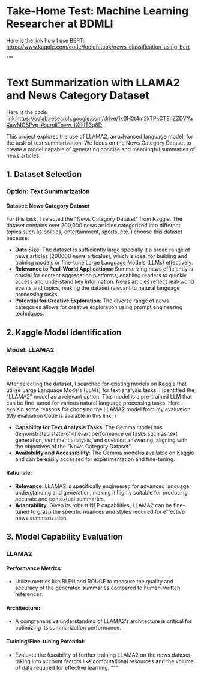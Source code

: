 # Take-Home Test: Machine Learning Researcher at BDMLI

Here is the link how I use BERT: https://www.kaggle.com/code/foolofatook/news-classification-using-bert



"""
# Text Summarization with LLAMA2 and News Category Dataset

Here is the code link:https://colab.research.google.com/drive/1xGH2t4m2kTPkCTEnZZDVYaXawMGSPvp-#scrollTo=w_tXfklT3g8D

This project explores the use of LLAMA2, an advanced language model, for the task of text summarization. We focus on the News Category Dataset to create a model capable of generating concise and meaningful summaries of news articles.

## 1. Dataset Selection 

### Option: Text Summarization

#### Dataset: News Category Dataset

For this task, I selected the "News Category Dataset" from Kaggle. The dataset contains over 200,000 news articles categorized into different topics such as politics, entertainment, sports, etc. I choose this dataset because:

- **Data Size**: The dataset is sufficiently large specially it a broad range of news articles (200000 news articales), which is ideal for building and training models or fine-tune Large Language Models (LLMs) effectively.
- **Relevance to Real-World Applications**: Summarizing news efficiently is crucial for content aggregation platforms, enabling readers to quickly access and understand key information. News articles reflect real-world events and topics, making the dataset relevant to natural language processing tasks.
- **Potential for Creative Exploration**: The diverse range of news categories allows for creative exploration using prompt engineering techniques.


## 2. Kaggle Model Identification

###  Model: LLAMA2


## Relevant Kaggle Model
After selecting the dataset, I searched for existing models on Kaggle that utilize Large Language Models (LLMs)  for text analysis tasks. I identified the "LLAMA2" model as a relevant option. This model is a pre-trained LLM that can be fine-tuned for various natural language processing tasks. Here I explain some reasons for choosing the LLAMA2 model from my evaluation (My evaluation Code is avaiable in this link: )

- **Capability for Text Analysis Tasks**: The Gemma model has demonstrated state-of-the-art performance on tasks such as text generation, sentiment analysis, and question answering, aligning with the objectives of the "News Category Dataset".
- **Availability and Accessibility**: The Gemma model is available on Kaggle and can be easily accessed for experimentation and fine-tuning.

#### Rationale:
- **Relevance**: LLAMA2 is specifically engineered for advanced language understanding and generation, making it highly suitable for producing accurate and contextual summaries.
- **Adaptability**: Given its robust NLP capabilities, LLAMA2 can be fine-tuned to grasp the specific nuances and styles required for effective news summarization.

## 3. Model Capability Evaluation

### LLAMA2

#### Performance Metrics: 
- Utilize metrics like BLEU and ROUGE to measure the quality and accuracy of the generated summaries compared to human-written references.

#### Architecture:
- A comprehensive understanding of LLAMA2’s architecture is critical for optimizing its summarization performance.

#### Training/Fine-tuning Potential:
- Evaluate the feasibility of further training LLAMA2 on the news dataset, taking into account factors like computational resources and the volume of data required for effective learning.
"""


